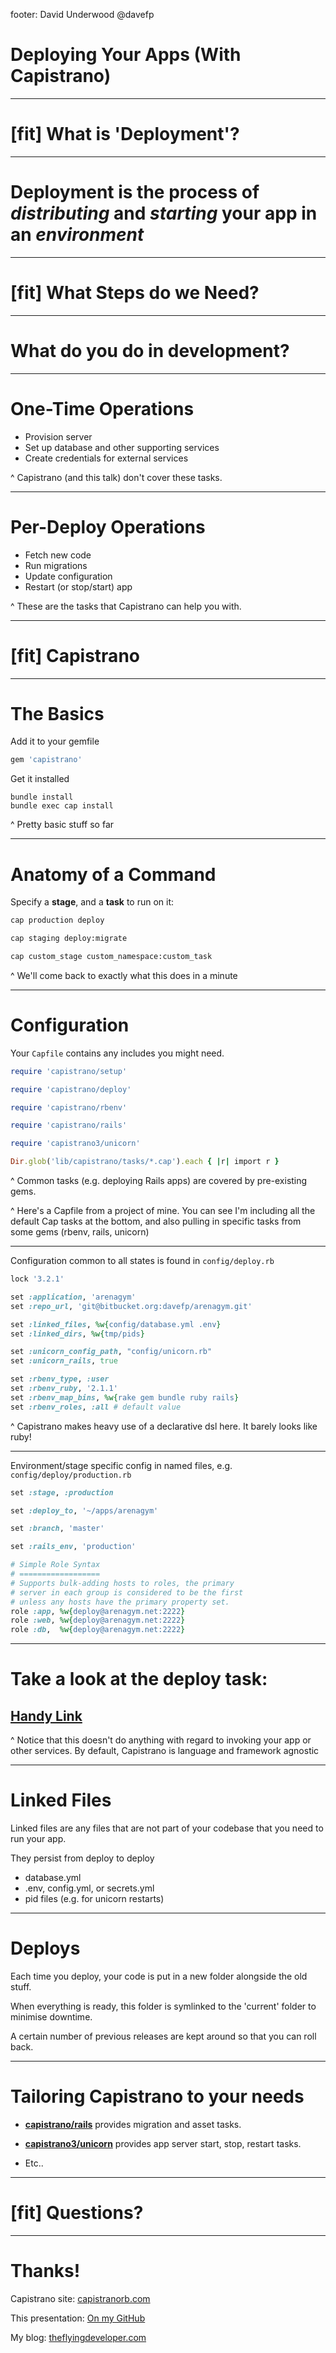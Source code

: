 footer: David Underwood @davefp

# Deploying Your Apps (With Capistrano)

---

# [fit] What is 'Deployment'?

---

# Deployment is the process of *distributing* and *starting* your app in an *environment*

---

# [fit] What Steps do we Need?

---

# What do you do in development?

---

# One-Time Operations

* Provision server
* Set up database and other supporting services
* Create credentials for external services

^ Capistrano (and this talk) don't cover these tasks.

---

# Per-Deploy Operations

* Fetch new code
* Run migrations
* Update configuration
* Restart (or stop/start) app

^ These are the tasks that Capistrano can help you with.

---

# [fit] Capistrano

---

# The Basics

Add it to your gemfile

```ruby
gem 'capistrano'
```

Get it installed

```
bundle install
bundle exec cap install
```

^ Pretty basic stuff so far

---

# Anatomy of a Command

Specify a **stage**, and a **task** to run on it:

```bash
cap production deploy

cap staging deploy:migrate

cap custom_stage custom_namespace:custom_task
```

^ We'll come back to exactly what this does in a minute

---

# Configuration

Your `Capfile` contains any includes you might need.

```ruby
require 'capistrano/setup'

require 'capistrano/deploy'

require 'capistrano/rbenv'

require 'capistrano/rails'

require 'capistrano3/unicorn'

Dir.glob('lib/capistrano/tasks/*.cap').each { |r| import r }
```

^ Common tasks (e.g. deploying Rails apps) are covered by pre-existing gems.

^ Here's a Capfile from a project of mine. You can see I'm including all the default Cap tasks at the bottom, and also pulling in specific tasks from some gems (rbenv, rails, unicorn)

---

Configuration common to all states is found in `config/deploy.rb`

```ruby
lock '3.2.1'

set :application, 'arenagym'
set :repo_url, 'git@bitbucket.org:davefp/arenagym.git'

set :linked_files, %w{config/database.yml .env}
set :linked_dirs, %w{tmp/pids}

set :unicorn_config_path, "config/unicorn.rb"
set :unicorn_rails, true

set :rbenv_type, :user
set :rbenv_ruby, '2.1.1'
set :rbenv_map_bins, %w{rake gem bundle ruby rails}
set :rbenv_roles, :all # default value
```

^ Capistrano makes heavy use of a declarative dsl here. It barely looks like ruby!

---

Environment/stage specific config in named files, e.g. `config/deploy/production.rb`

```ruby
set :stage, :production

set :deploy_to, '~/apps/arenagym'

set :branch, 'master'

set :rails_env, 'production'

# Simple Role Syntax
# ==================
# Supports bulk-adding hosts to roles, the primary
# server in each group is considered to be the first
# unless any hosts have the primary property set.
role :app, %w{deploy@arenagym.net:2222}
role :web, %w{deploy@arenagym.net:2222}
role :db,  %w{deploy@arenagym.net:2222}
```

---

# Take a look at the deploy task:

## [Handy Link](https://github.com/capistrano/capistrano/blob/master/lib/capistrano/tasks/framework.rake)

^ Notice that this doesn't do anything with regard to invoking your app or other services. By default, Capistrano is language and framework agnostic

---

# Linked Files

Linked files are any files that are not part of your codebase that you need to run your app.

They persist from deploy to deploy

* database.yml
* .env, config.yml, or secrets.yml
* pid files (e.g. for unicorn restarts)

---

# Deploys

Each time you deploy, your code is put in a new folder alongside the old stuff.

When everything is ready, this folder is symlinked to the 'current' folder to minimise downtime.

A certain number of previous releases are kept around so that you can roll back.

---

# Tailoring Capistrano to your needs

* **[capistrano/rails](https://github.com/capistrano/rails)** provides migration and asset tasks.

* **[capistrano3/unicorn](https://github.com/tablexi/capistrano3-unicorn)** provides app server start, stop, restart tasks.

* Etc..

---

# [fit] Questions?

---

# Thanks!

Capistrano site: [capistranorb.com](http://capistranorb.com/)

This presentation: [On my GitHub](https://github.com/davefp/presentations/blob/master/deploying_with_capistrano/deploying_with_capistrano.md)

My blog: [theflyingdeveloper.com](http://theflyingdeveloper.com)

